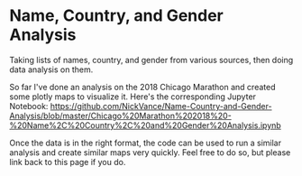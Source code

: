 # Name, Country, and Gender Analysis
Taking lists of names, country, and gender from various sources, then doing data analysis on them.

So far I've done an analysis on the 2018 Chicago Marathon and created some plotly maps to visualize it. Here's the corresponding Jupyter Notebook: https://github.com/NickVance/Name-Country-and-Gender-Analysis/blob/master/Chicago%20Marathon%202018%20-%20Name%2C%20Country%2C%20and%20Gender%20Analysis.ipynb

Once the data is in the right format, the code can be used to run a similar analysis and create similar maps very quickly. Feel free to do so, but please link back to this page if you do.
